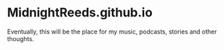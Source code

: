 # MidnightReeds.github.io
Eventually, this will be the place for my music, podcasts, stories and other thoughts.

